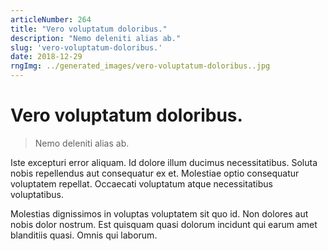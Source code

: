 ```yaml
---
articleNumber: 264
title: "Vero voluptatum doloribus."
description: "Nemo deleniti alias ab."
slug: 'vero-voluptatum-doloribus.'
date: 2018-12-29
rngImg: ../generated_images/vero-voluptatum-doloribus..jpg
---
```


# Vero voluptatum doloribus.

> Nemo deleniti alias ab.

Iste excepturi error aliquam. Id dolore illum ducimus necessitatibus. Soluta nobis repellendus aut consequatur ex et. Molestiae optio consequatur voluptatem repellat. Occaecati voluptatum atque necessitatibus voluptatibus.
 Molestias dignissimos in voluptas voluptatem sit quo id. Non dolores aut nobis dolor nostrum. Est quisquam quasi dolorum incidunt qui earum amet blanditiis quasi. Omnis qui laborum.
